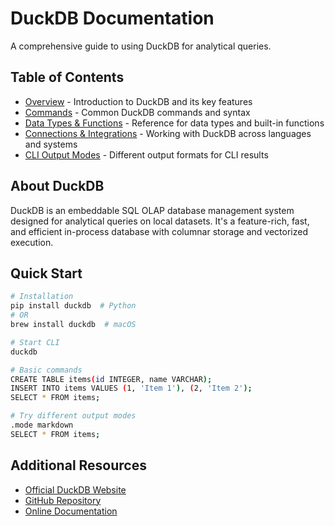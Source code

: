 # DuckDB Documentation

A comprehensive guide to using DuckDB for analytical queries.

## Table of Contents

- [Overview](overview.md) - Introduction to DuckDB and its key features
- [Commands](commands.md) - Common DuckDB commands and syntax
- [Data Types & Functions](data_types_functions.md) - Reference for data types and built-in functions
- [Connections & Integrations](connections_integrations.md) - Working with DuckDB across languages and systems
- [CLI Output Modes](cli_modes.md) - Different output formats for CLI results

## About DuckDB

DuckDB is an embeddable SQL OLAP database management system designed for analytical queries on local datasets. It's a feature-rich, fast, and efficient in-process database with columnar storage and vectorized execution.

## Quick Start

```bash
# Installation
pip install duckdb  # Python
# OR
brew install duckdb  # macOS

# Start CLI
duckdb

# Basic commands
CREATE TABLE items(id INTEGER, name VARCHAR);
INSERT INTO items VALUES (1, 'Item 1'), (2, 'Item 2');
SELECT * FROM items;

# Try different output modes
.mode markdown
SELECT * FROM items;
```

## Additional Resources

- [Official DuckDB Website](https://duckdb.org/)
- [GitHub Repository](https://github.com/duckdb/duckdb)
- [Online Documentation](https://duckdb.org/docs/)